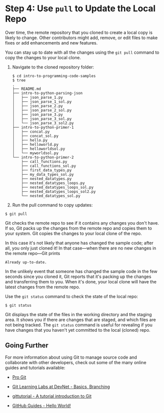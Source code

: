# Step 4: Use `pull` to Update the Local Repo

Over time, the remote repository that you cloned to create a local copy is likely to change. Other contributors might add, remove, or edit
files to make fixes or add enhancements and new features. 

You can stay up to date with all the changes using the `git pull` command to copy the changes to your local clone.

1. Navigate to the cloned repository folder:

	```shell
	$ cd intro-to-programming-code-samples
	$ tree
	.
	├── README.md
	├── intro-to-python-parsing-json
	│   ├── json_parse_1.py
	│   ├── json_parse_1_sol.py
	│   ├── json_parse_2.py
	│   ├── json_parse_2_sol.py
	│   ├── json_parse_3.py
	│   ├── json_parse_3_sol.py
	│   └── json_parse_3_sol2.py
	├── intro-to-python-primer-1
	│   ├── concat.py
	│   ├── concat_sol.py
	│   ├── hello.py
	│   ├── helloworld.py
	│   ├── helloworldsol.py
	│   └── myworldsol.py
	└── intro-to-python-primer-2
	    ├── call_functions.py
	    ├── call_functions_sol.py
	    ├── first_data_types.py
  	    ├── my_data_types_sol.py
	    ├── nested_datatypes.py
	    ├── nested_datatypes_loops.py
	    ├── nested_datatypes_loops_sol.py
	    ├── nested_datatypes_loops_sol2.py
	    └── nested_datatypes_sol.py
	```

2. Run the pull command to copy updates:

  ```shell
  $ git pull
  ```

Git checks the remote repo to see if it contains any changes you don't have. If so, Git packs up the changes from the remote repo and copies them to your system. Git copies the changes to your local clone of the repo.

In this case it's not likely that anyone has changed the sample code;
after all, you only just cloned it! In that case&mdash;when there are
no new changes in the remote repo&mdash;Git prints

```shell
Already up-to-date.
```

In the unlikely event that someone has changed the sample code in the
few seconds since you cloned it, Git reports that it's packing up the
changes and transferring them to you. When it's done, your local clone
will have the latest changes from the remote repo.

Use the `git status` command to check the state of the local repo:
  
```shell
$ git status
```

Git displays the state of the files in the working directory and the staging area. It shows you if there are changes that are staged, and which files are not being tracked. The `git status` command is useful for revealing if you have changes that you haven't yet committed to the local (cloned) repo.

## Going Further

For more information about using Git to manage source code and
collaborate with other developers, check out some of the many online
guides and tutorials available:

* [Pro Git](https://git-scm.com/book/)

* [Git Learning Labs at DevNet - Basics, Branching](https://learninglabs.cisco.com/labs/tags/git/page/1)

* [gittutorial - A tutorial introduction to Git](https://git-scm.com/docs/gittutorial)

* [GitHub Guides - Hello World!](https://guides.github.com/activities/hello-world/)
